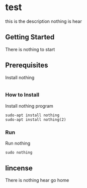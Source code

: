 # test

this is the description nothing is hear

## Getting Started 

There is nothing to start 

## Prerequisites 

Install nothing

```

```

### How to Install

Install nothing program 

```
sudo-apt install nothing
sudo-apt install nothing(2)
```

### Run 

Run nothing

```
sudo nothing 
```

## lincense 
There is nothing hear go home 
